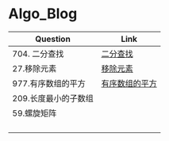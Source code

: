 # Algo_Blog

| Question      | Link               |
| ------------- | ------------------ |
| 704. 二分查找 | [二分查找](https://github.com/kenkenkenkenny/Algo_Blog/tree/main/%E4%BA%8C%E5%88%86%E6%9F%A5%E6%89%BE) |
| 27.移除元素 | [移除元素](https://github.com/kenkenkenkenny/Algo_Blog/tree/main/27.%E7%A7%BB%E9%99%A4%E5%85%83%E7%B4%A0) |
| 977.有序数组的平方 | [有序数组的平方](https://github.com/kenkenkenkenny/Algo_Blog/tree/main/977.%E6%9C%89%E5%BA%8F%E6%95%B0%E7%BB%84%E7%9A%84%E5%B9%B3%E6%96%B9) |
| 209.长度最小的子数组 |  |
| 59.螺旋矩阵 |  |
|  |  |
|  |  |
|  |  |
|  |  |



